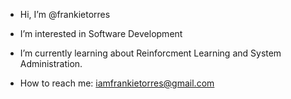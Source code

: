 - Hi, I’m @frankietorres
- I’m interested in Software Development
- I’m currently learning about Reinforcment Learning and System Administration.

- How to reach me: iamfrankietorres@gmail.com
